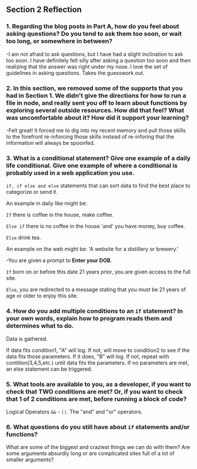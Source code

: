 ## Section 2 Reflection

### 1. Regarding the blog posts in Part A, how do you feel about asking questions? Do you tend to ask them too soon, or wait too long, or somewhere in between?

-I am not afraid to ask questions, but I have had a slight inclination to ask too soon. I have definitely felt silly after asking a question too soon and then realizing that the answer was right under my nose. I love the set of guidelines in asking questions. Takes the guesswork out.

### 2. In this section, we removed some of the supports that you had in Section 1. We didn't give the directions for how to run a file in node, and really sent you off to learn about functions by exploring several outside resources. How did that feel? What was uncomfortable about it? How did it support your learning?

-Felt great! It forced me to dig into my recent memory and pull those skills to the forefront re-inforcing those skills instead of re-inforing that the information will always be spoonfed.

### 3. What is a conditional statement? Give one example of a daily life conditional. Give one example of where a conditional is probably used in a web application you use.

`if, if else and else` statements that can sort data to find the best place to categorize or send it.

An example in daily like might be:

`If` there is coffee in the house, make coffee.

`Else if` there is no coffee in the house 'and' you have money, buy coffee.

`Else` drink tea.

An example on the web might be:
'A website for a distillery or brewery.'

-You are given a prompt to <b>Enter your DOB</b>.

`If` born on or before this date 21 years prior, you are given access to the full site.

`Else`, you are redirected to a message stating that you must be 21 years of age or older to enjoy this site.

### 4. How do you add multiple conditions to an `if` statement? In your own words, explain how to program reads them and determines what to do.
Data is gathered.

If data fits condition1, "A" will log. If not, will move to condition2 to see if the data fits those parameters. If it does, "B" will log. If not, repeat with contition(3,4,5,etc.) until data fits the parameters. If no parameters are met, an else statement can be triggered.

### 5. What tools are available to you, as a developer, if you want to check that TWO conditions are met? Or, if you want to check that 1 of 2 conditions are met, before running a block of code?  

Logical Operators ```&&``` - ```||```.
The "and" and "or" operators.

### 6. What questions do you still have about `if` statements and/or functions?

What are some of the biggest and craziest things we can do with them? Are some arguments absurdly long or
are complicated sites full of a lot of smaller arguments?

